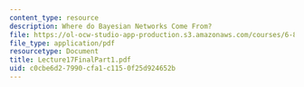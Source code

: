 ```yaml
---
content_type: resource
description: Where do Bayesian Networks Come From?
file: https://ol-ocw-studio-app-production.s3.amazonaws.com/courses/6-825-techniques-in-artificial-intelligence-sma-5504-fall-2002/c0cbe6d27990cfa1c1150f25d924652b_Lecture17FinalPart1.pdf
file_type: application/pdf
resourcetype: Document
title: Lecture17FinalPart1.pdf
uid: c0cbe6d2-7990-cfa1-c115-0f25d924652b
---
```

